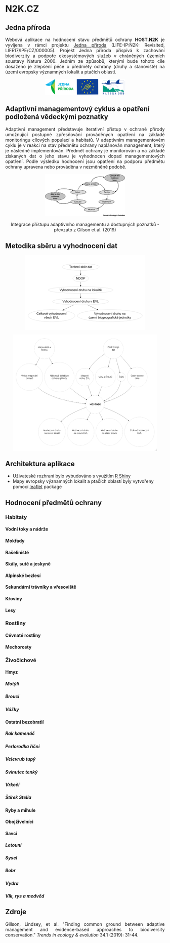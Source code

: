N2K.CZ
================

## Jedna příroda

<p align="justify">Webová aplikace na hodnocení stavu předmětů ochrany <strong>HOST.N2K</strong> je vyvíjena v rámci projektu <a href="https://www.jednapriroda.cz/">Jedna příroda</a> (LIFE-IP:N2K: Revisited, LIFE17/IPE/CZ/000005). Projekt Jedna příroda přispívá k zachování biodiverzity a podpoře ekosystémových služeb v chráněných územích soustavy Natura 2000. Jedním ze způsobů, kterými bude tohoto cíle dosaženo je zlepšení péče o předměty ochrany (druhy a stanoviště) na území evropsky významných lokalit a ptačích oblastí.</p> 

<p align="center"> <img src="https://raw.githubusercontent.com/jonasgaigr/N2K.CZ/main/WWW/LOGO.jpg" alt="Integrace přístupu adaptivního managementu a dostupných poznatků - převzato z Gilson et al. (2019)" width="50%" height="50%" /></p>

## Adaptivní managementový cyklus a opatření podložená vědeckými poznatky

<p align="justify"> Adaptivní management představuje iterativní přístup v ochraně přírody umožnující postupné zpřesňování prováděných opatření na základě monitoringu cílových populací a habitatů. V adaptivním managementovém cyklu je v reakci na stav předmětu ochrany naplánován management, který je následně implementován. Předmět ochrany je monitorován a na základě získaných dat o jeho stavu je vyhodnocen dopad managementových opatření. Podle výsledku hodnocení jsou opatření na podporu předmětu ochrany upravena nebo prováděna v nezměněné podobě. </p>
  
<p align="center"><img src="https://raw.githubusercontent.com/jonasgaigr/N2K.CZ/main/WWW/cyklus.jpg" alt="Integrace přístupu adaptivního managementu a dostupných poznatků - převzato z Gilson et al. (2019)" width="50%" height="50%" /></p>

<p align="center" class="caption">Integrace přístupu adaptivního managementu a dostupných poznatků -
převzato z Gilson et al. (2019)</p>

## Metodika sběru a vyhodnocení dat

<p align="center"><img src="https://raw.githubusercontent.com/jonasgaigr/N2K.CZ/main/WWW/flow_analysis.png" width="75%" height="75%" style="display: block; margin: auto;" /></p>

<p align="center"><img src="https://raw.githubusercontent.com/jonasgaigr/N2K.CZ/main/WWW/flow_main.png" width="90%" height="90%" style="display: block; margin: auto;" /></p>


## Architektura aplikace

* Uživateské rozhraní bylo vybudováno s využitím [R Shiny](https://github.com/rstudio/shiny)
* Mapy evropsky významných lokalit a ptačích oblastí byly vytvořeny pomocí [leaflet](https://rstudio.github.io/leaflet/) package

## Hodnocení předmětů ochrany

### Habitaty

#### Vodní toky a nádrže

#### Mokřady

#### Rašeliniště

#### Skály, sutě a jeskyně

#### Alpínské bezlesí

#### Sekundární trávníky a vřesoviště

#### Křoviny

#### Lesy

### Rostliny

#### Cévnaté rostliny

#### Mechorosty

### Živočichové

#### Hmyz

##### Motýli

##### Brouci

##### Vážky

#### Ostatní bezobratlí

##### Rak kamenáč

##### Perlorodka říční

##### Velevrub tupý

##### Svinutec tenký

##### Vrkoči

##### Štírek Stella

#### Ryby a mihule

#### Obojživelníci

#### Savci

##### Letouni

##### Sysel

##### Bobr

##### Vydra

##### Vlk, rys a medvěd

## Zdroje

<p align="justify">Gillson, Lindsey, et al. "Finding common ground between adaptive management and evidence-based approaches to biodiversity conservation." <i>Trends in ecology & evolution</i> 34.1 (2019): 31-44.</p>

<p align="justify"></p>
